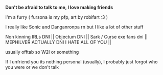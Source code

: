  **Don't be afraid to talk to me, I love making friends**

 I'm a furry ( fursona is my pfp, art by robifart :3 )

I really like Sonic and Danganronpa rn but I like a lot of other stuff
 
 Non kinning IRLs DNI || Objectum DNI || Sark / Curse exe fans dni || MEPHILVER ACTUALLY DNI I HATE ALL OF YOU ||

 usually offtab so W2I or something

 If I unfriend you its nothing personal (usually), I probably just forgot who you were or we don't talk 
<!--
**z0mbcat/z0mbcat** is a ✨ _special_ ✨ repository because its `README.md` (this file) appears on your GitHub profile.

Here are some ideas to get you started:

- 🔭 I’m currently working on ...
- 🌱 I’m currently learning ...
- 👯 I’m looking to collaborate on ...
- 🤔 I’m looking for help with ...
- 💬 Ask me about ...
- 📫 How to reach me: ...
- 😄 Pronouns: ...
- ⚡ Fun fact: ...
-->
